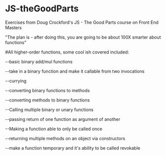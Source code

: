 # JS-theGoodParts
Exercises from Doug Crockford's JS - The Good Parts course on Front End Masters

"The plan is - after doing this, you are going to be about 100X  smarter about functions"



#All higher-order functions, some cool ish covered included:

--basic binary add/mul functions

--take in a binary function and make it callable from two invocations

--currying

--converting binary functions to methods

--converting methods to binary functions

--Calling multiple binary or unary functions 

--passing return of one function as argument of another

--Making a function able to only be called once

--returning multiple methods on an object via constructors

--make a function temporary and it's ability to be called revokable